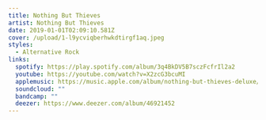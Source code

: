 ```yaml
---
title: Nothing But Thieves
artist: Nothing But Thieves
date: 2019-01-01T02:09:10.581Z
cover: /upload/1-l9ycviqberhwkdtirgf1aq.jpeg
styles:
  - Alternative Rock
links:
  spotify: https://play.spotify.com/album/3q4BkDV5B7sczFcfrIl2a2
  youtube: https://youtube.com/watch?v=X2zcG3bcuMI
  applemusic: https://music.apple.com/album/nothing-but-thieves-deluxe/1016210775
  soundcloud: ""
  bandcamp: ""
  deezer: https://www.deezer.com/album/46921452
---
```

